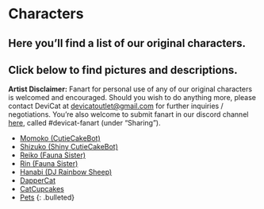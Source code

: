 # Characters

## Here you’ll find a list of our original characters.

## Click below to find pictures and descriptions.

**Artist Disclaimer:** Fanart for personal use of any of our original
characters is welcomed and encouraged. Should you wish to do anything
more, please contact DeviCat at devicatoutlet@gmail.com for further
inquiries / negotiations. You’re also welcome to submit fanart in our
discord channel [here](https://discordapp.com/invite/devicat), called
#devicat-fanart (under “Sharing”).

* [Momoko (CutieCakeBot)](momoko)
* [Shizuko (Shiny CutieCakeBot)](shizuko)
* [Reiko (Fauna Sister)](reiko)
* [Rin (Fauna Sister)](rin)
* [Hanabi (DJ Rainbow Sheep)](hanabi)
* [DapperCat](dappercat)
* [CatCupcakes](catcupcakes)
* [Pets](pets)
{: .bulleted}
